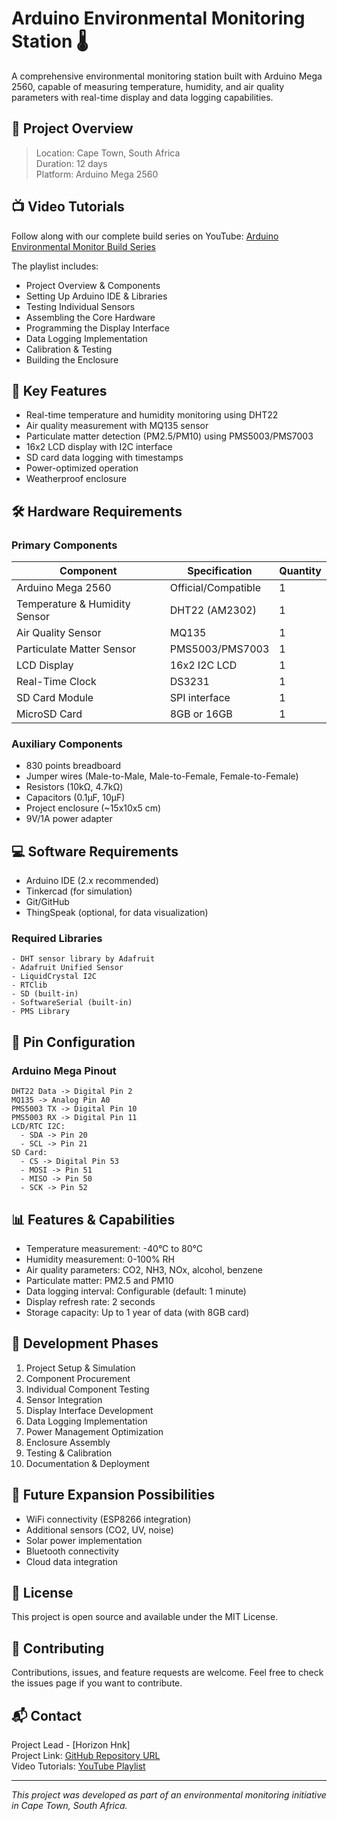# Arduino Environmental Monitoring Station 🌡️

A comprehensive environmental monitoring station built with Arduino Mega 2560, capable of measuring temperature, humidity, and air quality parameters with real-time display and data logging capabilities.

## 🎯 Project Overview

> Location: Cape Town, South Africa  
> Duration: 12 days  
> Platform: Arduino Mega 2560

## 📺 Video Tutorials

Follow along with our complete build series on YouTube:
[Arduino Environmental Monitor Build Series](https://www.youtube.com/playlist?list=PLrZbkNpNVSwzr8fEqxmZ4yXBJ9CuDcQwh)

The playlist includes:
- Project Overview & Components
- Setting Up Arduino IDE & Libraries
- Testing Individual Sensors
- Assembling the Core Hardware
- Programming the Display Interface
- Data Logging Implementation
- Calibration & Testing
- Building the Enclosure

## 🔑 Key Features

- Real-time temperature and humidity monitoring using DHT22
- Air quality measurement with MQ135 sensor
- Particulate matter detection (PM2.5/PM10) using PMS5003/PMS7003
- 16x2 LCD display with I2C interface
- SD card data logging with timestamps
- Power-optimized operation
- Weatherproof enclosure

## 🛠️ Hardware Requirements

### Primary Components

| Component | Specification | Quantity |
|-----------|--------------|-----------|
| Arduino Mega 2560 | Official/Compatible | 1 |
| Temperature & Humidity Sensor | DHT22 (AM2302) | 1 |
| Air Quality Sensor | MQ135 | 1 |
| Particulate Matter Sensor | PMS5003/PMS7003 | 1 |
| LCD Display | 16x2 I2C LCD | 1 |
| Real-Time Clock | DS3231 | 1 |
| SD Card Module | SPI interface | 1 |
| MicroSD Card | 8GB or 16GB | 1 |

### Auxiliary Components

- 830 points breadboard
- Jumper wires (Male-to-Male, Male-to-Female, Female-to-Female)
- Resistors (10kΩ, 4.7kΩ)
- Capacitors (0.1μF, 10μF)
- Project enclosure (~15x10x5 cm)
- 9V/1A power adapter

## 💻 Software Requirements

- Arduino IDE (2.x recommended)
- Tinkercad (for simulation)
- Git/GitHub
- ThingSpeak (optional, for data visualization)

### Required Libraries

```
- DHT sensor library by Adafruit
- Adafruit Unified Sensor
- LiquidCrystal I2C
- RTClib
- SD (built-in)
- SoftwareSerial (built-in)
- PMS Library
```

## 📌 Pin Configuration

### Arduino Mega Pinout

```
DHT22 Data -> Digital Pin 2
MQ135 -> Analog Pin A0
PMS5003 TX -> Digital Pin 10
PMS5003 RX -> Digital Pin 11
LCD/RTC I2C:
  - SDA -> Pin 20
  - SCL -> Pin 21
SD Card:
  - CS -> Digital Pin 53
  - MOSI -> Pin 51
  - MISO -> Pin 50
  - SCK -> Pin 52
```

## 📊 Features & Capabilities

- Temperature measurement: -40°C to 80°C
- Humidity measurement: 0-100% RH
- Air quality parameters: CO2, NH3, NOx, alcohol, benzene
- Particulate matter: PM2.5 and PM10
- Data logging interval: Configurable (default: 1 minute)
- Display refresh rate: 2 seconds
- Storage capacity: Up to 1 year of data (with 8GB card)

## 🔄 Development Phases

1. Project Setup & Simulation
2. Component Procurement
3. Individual Component Testing
4. Sensor Integration
5. Display Interface Development
6. Data Logging Implementation
7. Power Management Optimization
8. Enclosure Assembly
9. Testing & Calibration
10. Documentation & Deployment

## 🚀 Future Expansion Possibilities

- WiFi connectivity (ESP8266 integration)
- Additional sensors (CO2, UV, noise)
- Solar power implementation
- Bluetooth connectivity
- Cloud data integration

## 📝 License

This project is open source and available under the MIT License.

## 🤝 Contributing

Contributions, issues, and feature requests are welcome. Feel free to check the issues page if you want to contribute.

## 📬 Contact

Project Lead - [Horizon Hnk]  
Project Link: [GitHub Repository URL](https://github.com/HorizonHnk/Arduino-Environmental-Monitoring-Station-.git)  
Video Tutorials: [YouTube Playlist](https://www.youtube.com/playlist?list=PLrZbkNpNVSwzr8fEqxmZ4yXBJ9CuDcQwh)

---
*This project was developed as part of an environmental monitoring initiative in Cape Town, South Africa.*
